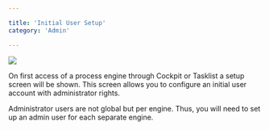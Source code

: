```yaml
---

title: 'Initial User Setup'
category: 'Admin'

---
```


<div class="row">
  <div class="col-xs-6 col-sm-6 col-md-3">
    <img data-img-thumb src="ref:asset:/assets/img/implementation-admin/admin-initial-user-setup.png" />
  </div>
  <div class="col-xs-6 col-sm-6 col-md-9">
    <p>On first access of a process engine through Cockpit or Tasklist a setup screen will be shown. This screen allows you to configure an initial user account with administrator rights.</p> 
    <p>Administrator users are not global but per engine. Thus, you will need to set up an admin user for each separate engine.</p>
  </div> 
</div>